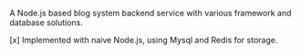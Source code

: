 A Node.js based blog system backend service with various framework and database solutions.

[x] Implemented with naive Node.js, using Mysql and Redis for storage.

